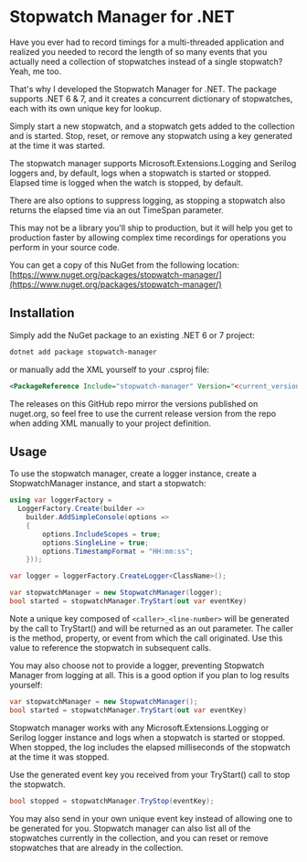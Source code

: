 # Stopwatch Manager for .NET

Have you ever had to record timings for a multi-threaded application and realized you needed
to record the length of so many events that you actually need a collection of
stopwatches instead of a single stopwatch? Yeah, me too.

That's why I developed the Stopwatch Manager for .NET.  The package supports .NET 6 & 7, and
it creates a concurrent dictionary of stopwatches, each with its own unique key for lookup.

Simply start a new stopwatch, and a stopwatch gets added to the collection and is started.
Stop, reset, or remove any stopwatch using a key generated at the time it was started.

The stopwatch manager supports Microsoft.Extensions.Logging and Serilog loggers and, by default,
logs when a stopwatch is started or stopped. Elapsed time is logged when the watch is stopped, by default.

There are also options to suppress logging, as stopping a stopwatch also returns the elapsed time via
an out TimeSpan parameter.

This may not be a library you'll ship to production, but it will help you get to production faster
by allowing complex time recordings for operations you perform in your source code.

You can get a copy of this NuGet from the following location: [https://www.nuget.org/packages/stopwatch-manager/](https://www.nuget.org/packages/stopwatch-manager/)

## Installation

Simply add the NuGet package to an existing .NET 6 or 7 project:

```bash
dotnet add package stopwatch-manager
```

or manually add the XML yourself to your .csproj file:

```xml
<PackageReference Include="stopwatch-manager" Version="<current_version>" />
```

The releases on this GitHub repo mirror the versions published on nuget.org, so feel
free to use the current release version from the repo when adding XML manually
to your project definition.

## Usage

To use the stopwatch manager, create a logger instance, create a StopwatchManager instance,
and start a stopwatch:

```csharp
using var loggerFactory =
  LoggerFactory.Create(builder =>
    builder.AddSimpleConsole(options =>
    {
        options.IncludeScopes = true;
        options.SingleLine = true;
        options.TimestampFormat = "HH:mm:ss";
    }));

var logger = loggerFactory.CreateLogger<ClassName>();

var stopwatchManager = new StopwatchManager(logger);
bool started = stopwatchManager.TryStart(out var eventKey)
```

Note a unique key composed of `<caller>_<line-number>` will be generated by the call
to TryStart() and will be returned as an out parameter. The caller is the method, property,
or event from which the call originated. Use this value to reference the stopwatch
in subsequent calls.

You may also choose not to provide a logger, preventing Stopwatch Manager from logging at all.
This is a good option if you plan to log results yourself:

```csharp
var stopwatchManager = new StopwatchManager();
bool started = stopwatchManager.TryStart(out var eventKey)
```

Stopwatch manager works with any Microsoft.Extensions.Logging or Serilog logger instance
and logs when a stopwatch is started or stopped. When stopped, the log includes the
elapsed milliseconds of the stopwatch at the time it was stopped.

Use the generated event key you received from your TryStart() call to stop the stopwatch.

```csharp
bool stopped = stopwatchManager.TryStop(eventKey);
```

You may also send in your own unique event key instead of allowing one to be generated for you.
Stopwatch manager can also list all of the stopwatches currently in the collection,
and you can reset or remove stopwatches that are already in the collection.
